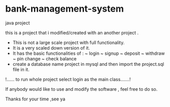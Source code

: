# bank-management-system
java project

this is a project that i modified/created with an another project .

- This is not a large scale project with full functionality.
- It is a very scaled down version of it.
- It has the basic functionalities of : 
      ~ login 
      ~ signup
      ~ deposit 
      ~ withdraw
      ~ pin change
      ~ check balance
- create a database name project in mysql and then import the project.sql file in it.      
      
!...... to run whole project select login as the main class.......!     
      
If anybody would like to use and modify the software , feel free to do so.

Thanks for your time ,see ya
